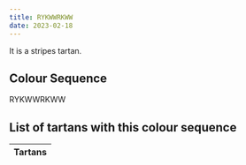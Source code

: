 ```yaml
---
title: RYKWWRKWW
date: 2023-02-18
---
```

<no value>

It is a <no value> stripes tartan.


## Colour Sequence
RYKWWRKWW

## List of tartans with this colour sequence

| Tartans |
|---------------|
